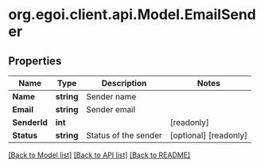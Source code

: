 
# org.egoi.client.api.Model.EmailSender

## Properties

Name | Type | Description | Notes
------------ | ------------- | ------------- | -------------
**Name** | **string** | Sender name | 
**Email** | **string** | Sender email | 
**SenderId** | **int** |  | [readonly] 
**Status** | **string** | Status of the sender | [optional] [readonly] 

[[Back to Model list]](../README.md#documentation-for-models)
[[Back to API list]](../README.md#documentation-for-api-endpoints)
[[Back to README]](../README.md)

